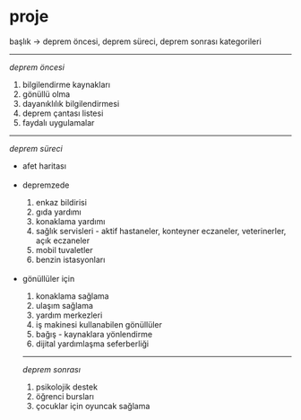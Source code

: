 # proje
başlık -> 
deprem öncesi, deprem süreci, deprem sonrası kategorileri <hr>

*deprem öncesi*
<ol>
 <li>bilgilendirme kaynakları</li>
 <li>gönüllü olma</li>
 <li>dayanıklılık bilgilendirmesi</li>
 <li>deprem çantası listesi</li>
 <li>faydalı uygulamalar</li>
</ol> <hr>

*deprem süreci*
<ul>
<li>afet haritası</li> <br>

<li>depremzede</li>
<ol>
 <li>enkaz bildirisi</li>
 <li>gıda yardımı</li>
 <li>konaklama yardımı</li>
 <li>sağlık servisleri - aktif hastaneler, konteyner eczaneler, veterinerler, açık eczaneler</li>
 <li>mobil tuvaletler</li>
 <li>benzin istasyonları</li>
</ol> <br>

<li>gönüllüler için</li>
<ol>
 <li>konaklama sağlama</li>
 <li>ulaşım sağlama</li>
 <li>yardım merkezleri</li>
 <li>iş makinesi kullanabilen gönüllüler</li>
 <li>bağış - kaynaklara yönlendirme</li>
 <li>dijital yardımlaşma seferberliği</li>
</ol> <hr>

*deprem sonrası*
<ol>
 <li>psikolojik destek</li>
 <li>öğrenci bursları</li>
 <li>çocuklar için oyuncak sağlama</li>
</ol>